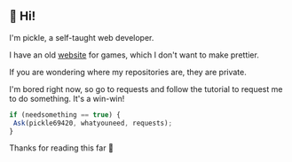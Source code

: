 ## 👋 Hi!

I'm pickle, a self-taught web developer.

I have an old [website](https://fwgfs.pages.dev/) for games, which I don't want to make prettier.

If you are wondering where my repositories are, they are private.

I'm bored right now, so go to requests and follow the tutorial to request me to do something. It's a win-win!

```javascript
if (needsomething == true) {
 Ask(pickle69420, whatyouneed, requests);
}
```

Thanks for reading this far 🙂
